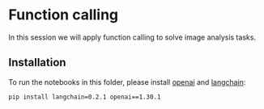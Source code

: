 # Function calling

In this session we will apply function calling to solve image analysis tasks. 

## Installation

To run the notebooks in this folder, please install [openai](https://github.com/openai/openai-python) and [langchain](https://github.com/langchain-ai/langchain):

```
pip install langchain=0.2.1 openai==1.30.1
```